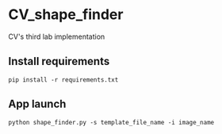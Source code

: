 # CV_shape_finder
CV's third lab implementation

## Install requirements
```
pip install -r requirements.txt
```

## App launch
```
python shape_finder.py -s template_file_name -i image_name
```

